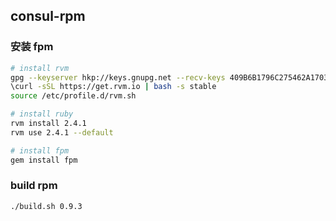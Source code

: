 ## consul-rpm

### 安装 fpm

``` sh
# install rvm
gpg --keyserver hkp://keys.gnupg.net --recv-keys 409B6B1796C275462A1703113804BB82D39DC0E3 7D2BAF1CF37B13E2069D6956105BD0E739499BDB
\curl -sSL https://get.rvm.io | bash -s stable
source /etc/profile.d/rvm.sh

# install ruby
rvm install 2.4.1
rvm use 2.4.1 --default

# install fpm
gem install fpm
```

### build rpm

``` sh
./build.sh 0.9.3
```
